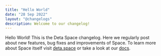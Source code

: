 ```yaml
---
title: "Hello World"
date: "28 Sep 2022"
layout: "@changelogs"
description: Welcome to our changelog!
---
```


Hello World! This is the Deta Space changelog. Here we regularly post about new features, bug fixes and improvements of Space. To learn more about Space itself visit [deta.space](https://deta.space) or take a look at our [docs](https://deta.space/docs).

